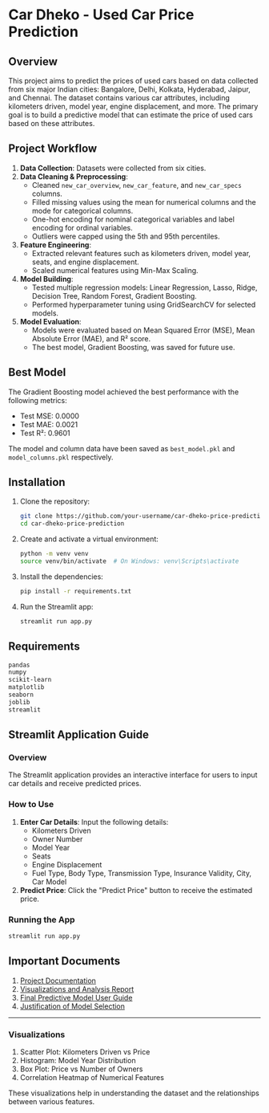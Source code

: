 
# Car Dheko - Used Car Price Prediction

## Overview
This project aims to predict the prices of used cars based on data collected from six major Indian cities: Bangalore, Delhi, Kolkata, Hyderabad, Jaipur, and Chennai. The dataset contains various car attributes, including kilometers driven, model year, engine displacement, and more. The primary goal is to build a predictive model that can estimate the price of used cars based on these attributes.

## Project Workflow
1. **Data Collection**: Datasets were collected from six cities.
2. **Data Cleaning & Preprocessing**: 
   - Cleaned `new_car_overview`, `new_car_feature`, and `new_car_specs` columns.
   - Filled missing values using the mean for numerical columns and the mode for categorical columns.
   - One-hot encoding for nominal categorical variables and label encoding for ordinal variables.
   - Outliers were capped using the 5th and 95th percentiles.
3. **Feature Engineering**: 
   - Extracted relevant features such as kilometers driven, model year, seats, and engine displacement.
   - Scaled numerical features using Min-Max Scaling.
4. **Model Building**: 
   - Tested multiple regression models: Linear Regression, Lasso, Ridge, Decision Tree, Random Forest, Gradient Boosting.
   - Performed hyperparameter tuning using GridSearchCV for selected models.
5. **Model Evaluation**: 
   - Models were evaluated based on Mean Squared Error (MSE), Mean Absolute Error (MAE), and R² score.
   - The best model, Gradient Boosting, was saved for future use.

## Best Model
The Gradient Boosting model achieved the best performance with the following metrics:
- Test MSE: 0.0000
- Test MAE: 0.0021
- Test R²: 0.9601

The model and column data have been saved as `best_model.pkl` and `model_columns.pkl` respectively.

## Installation

1. Clone the repository:
   ```bash
   git clone https://github.com/your-username/car-dheko-price-prediction.git
   cd car-dheko-price-prediction
   ```

2. Create and activate a virtual environment:
   ```bash
   python -m venv venv
   source venv/bin/activate  # On Windows: venv\Scripts\activate
   ```

3. Install the dependencies:
   ```bash
   pip install -r requirements.txt
   ```

4. Run the Streamlit app:
   ```bash
   streamlit run app.py
   ```

## Requirements

```txt
pandas
numpy
scikit-learn
matplotlib
seaborn
joblib
streamlit
```

## Streamlit Application Guide

### Overview
The Streamlit application provides an interactive interface for users to input car details and receive predicted prices.

### How to Use
1. **Enter Car Details**: Input the following details:
   - Kilometers Driven
   - Owner Number
   - Model Year
   - Seats
   - Engine Displacement
   - Fuel Type, Body Type, Transmission Type, Insurance Validity, City, Car Model
2. **Predict Price**: Click the "Predict Price" button to receive the estimated price.

### Running the App
```bash
streamlit run app.py
```

## Important Documents
1. [Project Documentation](docs/Project_Documentation.docx)
2. [Visualizations and Analysis Report](docs/Visualizations_and_Analysis_Report.docx)
3. [Final Predictive Model User Guide](docs/Final_Predictive_Model_User_Guide.docx)
4. [Justification of Model Selection](docs/Justification_of_Model_Selection.docx)

---

### Visualizations
1. Scatter Plot: Kilometers Driven vs Price
2. Histogram: Model Year Distribution
3. Box Plot: Price vs Number of Owners
4. Correlation Heatmap of Numerical Features

These visualizations help in understanding the dataset and the relationships between various features.
